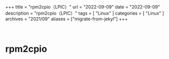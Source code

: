 +++
title = "rpm2cpio（LPIC）"
url = "2022-09-09"
date = "2022-09-09"
description = "rpm2cpio（LPIC）"
tags = [
  "Linux"
]
categories = [
  "Linux"
]
archives = "2021/09"
aliases = ["migrate-from-jekyl"]
+++

<br>

# rpm2cpio

